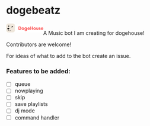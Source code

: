 # dogebeatz 
<a href="https://dogehouse.tv/u/dogebeatz">
  <img align="left" alt="dogebeatz | dogehouse" width="100px" src="https://raw.githubusercontent.com/benawad/dogehouse/staging/.redesign-assets/dogehouse_logo.svg" />
</a>
<br>
A Music bot I am creating for dogehouse!

Contributors are welcome!

For ideas of what to add to the bot create an issue.

### Features to be added:

- [ ] queue
- [ ] nowplaying
- [ ] skip
- [ ] save playlists
- [ ] dj mode
- [ ] command handler
